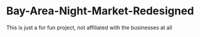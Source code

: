 # Bay-Area-Night-Market-Redesigned
This is just a for fun project, not affiliated with the businesses at all
